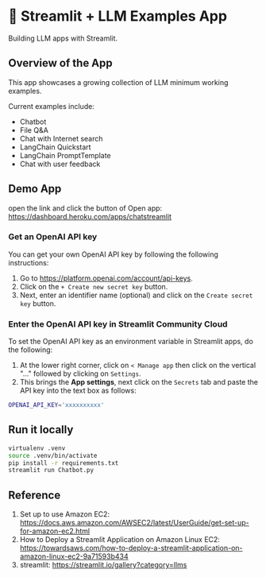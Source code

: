 # 🎈 Streamlit + LLM Examples App

Building LLM apps with Streamlit.

## Overview of the App

This app showcases a growing collection of LLM minimum working examples.

Current examples include:

- Chatbot
- File Q&A
- Chat with Internet search
- LangChain Quickstart
- LangChain PromptTemplate
- Chat with user feedback

## Demo App
open the link and click the button of Open app: https://dashboard.heroku.com/apps/chatstreamlit
### Get an OpenAI API key

You can get your own OpenAI API key by following the following instructions:

1. Go to https://platform.openai.com/account/api-keys.
2. Click on the `+ Create new secret key` button.
3. Next, enter an identifier name (optional) and click on the `Create secret key` button.

### Enter the OpenAI API key in Streamlit Community Cloud

To set the OpenAI API key as an environment variable in Streamlit apps, do the following:

1. At the lower right corner, click on `< Manage app` then click on the vertical "..." followed by clicking on `Settings`.
2. This brings the **App settings**, next click on the `Secrets` tab and paste the API key into the text box as follows:

```sh
OPENAI_API_KEY='xxxxxxxxxx'
```

## Run it locally

```sh
virtualenv .venv
source .venv/bin/activate
pip install -r requirements.txt
streamlit run Chatbot.py
```
## Reference
1. Set up to use Amazon EC2: https://docs.aws.amazon.com/AWSEC2/latest/UserGuide/get-set-up-for-amazon-ec2.html
2. How to Deploy a Streamlit Application on Amazon Linux EC2: https://towardsaws.com/how-to-deploy-a-streamlit-application-on-amazon-linux-ec2-9a71593b434
3. streamlit: https://streamlit.io/gallery?category=llms 

